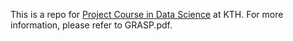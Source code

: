This is a repo for [Project Course in Data Science](https://www.kth.se/student/kurser/kurs/DD2430?l=en) at KTH.
For more information, please refer to GRASP.pdf.
